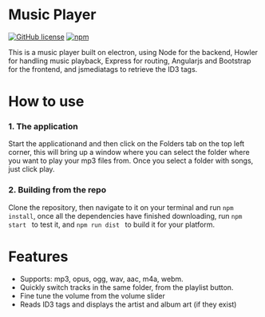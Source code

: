 # Music Player

[![GitHub license](https://img.shields.io/github/license/Aveek-Saha/MusicPlayer.svg?style=for-the-badge)](https://github.com/Aveek-Saha/MusicPlayer/blob/master/LICENSE) [![npm](https://img.shields.io/npm/v/npm.svg?style=for-the-badge)](https://github.com/Aveek-Saha/MusicPlayer)

This is a music player built on electron, using Node for the backend, Howler for handling music playback, Express for routing, Angularjs and Bootstrap for the frontend, and jsmediatags to retrieve the ID3 tags.

# How to use
### 1. The application
Start the applicationand and then click on the Folders tab on the top left corner, this will bring up a window where you can select the folder where you want to play your mp3 files from. 
Once you select a folder with songs, just click play.
### 2. Building from the repo
Clone the repository, then navigate to it on your terminal and run ```npm install```, once all the dependencies have finished downloading, run ```npm start ``` to test it, and ```npm run dist ``` to build it for your platform.


# Features
<ul>
  <li>Supports: mp3, opus, ogg, wav, aac, m4a, webm.</li>
  <li>Quickly switch tracks in the same folder, from the playlist button.</li>
  <li>Fine tune the volume from the volume slider</li>
  <li>Reads ID3 tags and displays the artist and album art (if they exist)</li>
</ul>
